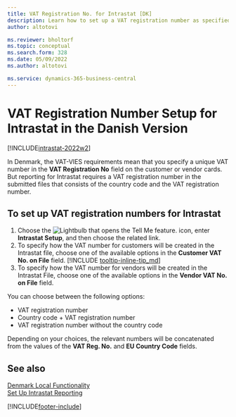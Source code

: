 ```yaml
---
title: VAT Registration No. for Intrastat [DK]
description: Learn how to set up a VAT registration number as specified by the Danish Intrastat requirements.
author: altotovi

ms.reviewer: bholtorf
ms.topic: conceptual
ms.search.form: 328
ms.date: 05/09/2022
ms.author: altotovi

ms.service: dynamics-365-business-central
---
```

# VAT Registration Number Setup for Intrastat in the Danish Version

[!INCLUDE[intrastat-2022w2](../../includes/intrastat-2022w2.md)]

In Denmark, the VAT-VIES requirements mean that you specify a unique VAT number in the **VAT Registration No** field on the customer or vendor cards. But reporting for Intrastat requires a VAT registration number in the submitted files that consists of the country code and the VAT registration number.

## To set up VAT registration numbers for Intrastat

1. Choose the ![Lightbulb that opens the Tell Me feature.](../../media/ui-search/search_small.png "Tell me what you want to do") icon, enter **Intrastat Setup**, and then choose the related link.  
2. To specify how the VAT number for customers will be created in the Intrastat file, choose one of the available options in the **Customer VAT No. on File** field. [!INCLUDE [tooltip-inline-tip_md](../../includes/tooltip-inline-tip_md.md)]  
3. To specify how the VAT number for vendors will be created in the Intrastat File, choose one of the available options in the **Vendor VAT No. on File** field.  

You can choose between the following options:

* VAT registration number  
* Country code + VAT registration number  
* VAT registration number without the country code  

Depending on your choices, the relevant numbers will be concatenated from the values of the **VAT Reg. No.** and **EU Country Code** fields.  

## See also

[Denmark Local Functionality](denmark-local-functionality.md)  
[Set Up Intrastat Reporting](../../finance-how-setup-report-intrastat.md)  

[!INCLUDE[footer-include](../../includes/footer-banner.md)]
